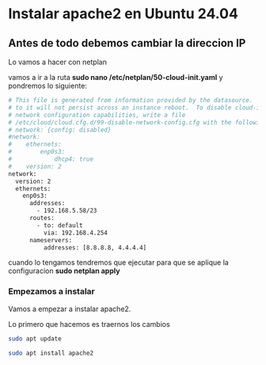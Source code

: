 # Instalar apache2 en Ubuntu 24.04


## Antes de todo debemos cambiar la direccion IP
Lo vamos a hacer con netplan

vamos a ir a la ruta **sudo nano /etc/netplan/50-cloud-init.yaml** y pondremos lo siguiente:


```bash
# This file is generated from information provided by the datasource.  Changes
# to it will not persist across an instance reboot.  To disable cloud-init's
# network configuration capabilities, write a file
# /etc/cloud/cloud.cfg.d/99-disable-network-config.cfg with the following:
# network: {config: disabled}
#network:
#    ethernets:
#        enp0s3:
#            dhcp4: true
#    version: 2
network:
  version: 2
  ethernets:
    enp0s3:
      addresses:
        - 192.168.5.58/23
      routes:
        - to: default
          via: 192.168.4.254
      nameservers:
          addresses: [8.8.8.8, 4.4.4.4]
```

cuando lo tengamos tendremos que ejecutar para que se aplique la configuracion **sudo netplan apply**


### Empezamos a instalar 
Vamos a empezar a instalar apache2.

Lo primero que hacemos es traernos los cambios 

```bash
sudo apt update
```


```bash
sudo apt install apache2
```
